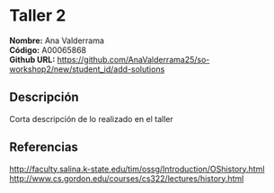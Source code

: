 # Taller 2

**Nombre:** Ana Valderrama   
**Código:** A00065868  
**Github URL:** https://github.com/AnaValderrama25/so-workshop2/new/student_id/add-solutions
## Descripción

Corta descripción de lo realizado en el taller

## Referencias

http://faculty.salina.k-state.edu/tim/ossg/Introduction/OShistory.html  
http://www.cs.gordon.edu/courses/cs322/lectures/history.html
